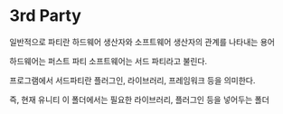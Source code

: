 # 3rd Party

일반적으로 파티란 하드웨어 생산자와 소프트웨어 생산자의 관계를 나타내는 용어

하드웨어는 퍼스트 파티 소프트웨어는 서드 파티라고 불린다.

프로그램에서 서드파티란 플러그인, 라이브러리, 프레임워크 등을 의미한다.

즉, 현재 유니티 이 폴더에서는 필요한 라이브러리, 플러그인 등을 넣어두는 폴더